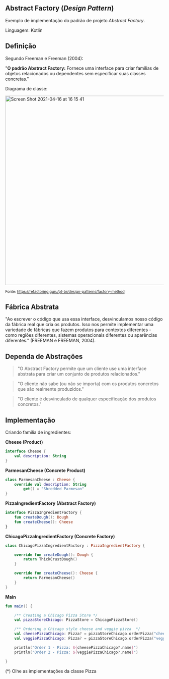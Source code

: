 ## Abstract Factory (_Design Pattern_)

Exemplo de implementação do padrão de projeto _Abstract Factory_.

Linguagem: Kotlin

## Definição

Segundo Freeman e Freeman (2004):

"**O padrão Abstract Factory:** Fornece uma interface para criar famílias de objetos relacionados ou dependentes sem especificar suas classes concretas."

Diagrama de classe:

<img width="600" alt="Screen Shot 2021-04-16 at 16 15 41" src="https://user-images.githubusercontent.com/5003410/130292800-6d5752d6-a6c4-41f8-bdb1-b36f1dd8b80f.png">

<sup>Fonte: https://refactoring.guru/pt-br/design-patterns/factory-method</sup>

## Fábrica Abstrata

"Ao escrever o código que usa essa interface, desvinculamos nosso código da fábrica real que cria os produtos. Isso nos permite implementar uma variedade de fábricas que fazem produtos para contextos diferentes - como regiões diferentes, sistemas operacionais diferentes ou aparências diferentes." (FREEMAN e FREEMAN, 2004).

## Dependa de Abstrações

> "O Abstract Factory permite que um cliente use uma interface abstrata para criar um conjunto de produtos relacionados."

> "O cliente não sabe (ou não se importa) com os produtos concretos que são realmente produzidos."

> "O cliente é desvinculado de qualquer especificação dos produtos concretos."

## Implementação

Criando família de ingredientes:

**Cheese (Product)**

```kotlin
interface Cheese {
    val description: String
}
```

**ParmesanCheese (Concrete Product)**

```kotlin
class ParmesanCheese : Cheese {
    override val description: String
        get() = "Shredded Parmesan"
}
```

**PizzaIngredientFactory (Abstract Factory)**

```kotlin
interface PizzaIngredientFactory {
    fun createDough(): Dough
    fun createCheese(): Cheese
}
```

**ChicagoPizzaIngredientFactory (Concrete Factory)**

```kotlin
class ChicagoPizzaIngredientFactory : PizzaIngredientFactory {

    override fun createDough(): Dough {
        return ThickCrustDough()
    }

    override fun createCheese(): Cheese {
        return ParmesanCheese()
    }
}
```

**Main**

```kotlin
fun main() {

    /** Creating a Chicago Pizza Store */
    val pizzaStoreChicago: PizzaStore = ChicagoPizzaStore()

    /** Ordering a Chicago style cheese and veggie pizza  */
    val cheesePizzaChicago: Pizza? = pizzaStoreChicago.orderPizza("cheese")
    val veggiePizzaChicago: Pizza? = pizzaStoreChicago.orderPizza("veggie")

    println("Order 1 - Pizza: ${cheesePizzaChicago?.name}")
    println("Order 2 - Pizza: ${veggiePizzaChicago?.name}")

}
```
(*) Olhe as implementações da classe Pizza 